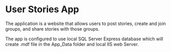 # User Stories App


The application is a website that allows users to post stories, create 
and join groups, and share stories with those groups.

The app is configured to use local SQL Server Express database which will create .mdf file in the App_Data folder and local IIS web Server.
